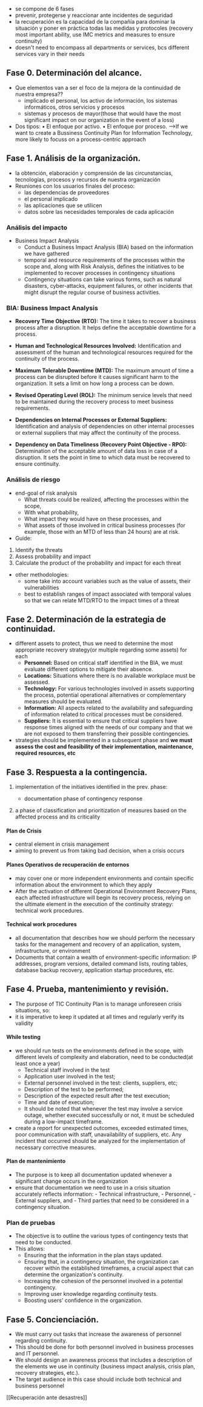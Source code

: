 - se compone de 6 fases
- prevenir, protegerse y reaccionar ante incidentes de seguridad
- la recuperación es la capacidad de la compañía para dominar la situación y poner en práctica todas las medidas y protocoles (recovery most important ability, use IMC metrics and measures to ensure continuity)
- doesn't need to encompass all departments or services, bcs different services vary in their needs

## Fase 0. Determinación del alcance.
- Que elementos van a ser el foco de la mejora de la continuidad de nuestra empresa??
	- implicado el personal, los activo de información, los sistemas informáticos, otros servicios y procesos
	- sistemas y procesos de mayor(those that would have the most significant impact on our organization in the event of a loss)
- Dos tipos:
	• El enfoque por activo.
	• El enfoque por proceso.
	-->If we want to create a Bussiness Continuity Plan for Information Technology, more likely to focuss on a process-centric approach
## Fase 1. Análisis de la organización.
- la obtención, elaboración y comprensión de las circunstancias, tecnologías, procesos y recursos de nuestra organización
- Reuniones con los usuarios finales del proceso:
	- las dependencias de proveedores
	- el personal implicado
	- las aplicaciones que se utilicen 
	- datos sobre las necesidades temporales de cada aplicación

### Análisis del impacto
- Business Impact Analysis
	- Conduct a Business Impact Analysis (BIA) based on the information we have gathered
	- temporal and resource requirements of the processes within the scope and, along with Risk Analysis, defines the initiatives to be implemented to recover processes in contingency situations
	- Contingency situations can take various forms, such as natural disasters, cyber-attacks, equipment failures, or other incidents that might disrupt the regular course of business activities.
### BIA: Business Impact Analysis
- **Recovery Time Objective (RTO):** The time it takes to recover a business process after a disruption. It helps define the acceptable downtime for a process.
    
- **Human and Technological Resources Involved:** Identification and assessment of the human and technological resources required for the continuity of the process.
    
- **Maximum Tolerable Downtime (MTD):** The maximum amount of time a process can be disrupted before it causes significant harm to the organization. It sets a limit on how long a process can be down.
    
- **Revised Operating Level (ROL):** The minimum service levels that need to be maintained during the recovery process to meet business requirements.
    
- **Dependencies on Internal Processes or External Suppliers:** Identification and analysis of dependencies on other internal processes or external suppliers that may affect the continuity of the process.
    
- **Dependency on Data Timeliness (Recovery Point Objective - RPO):** Determination of the acceptable amount of data loss in case of a disruption. It sets the point in time to which data must be recovered to ensure continuity.

### Análisis de riesgo
- end-goal of risk analysis
	- What threats could be realized, affecting the processes within the scope,
	- With what probability,
	- What impact they would have on these processes, and
	- What assets of those involved in critical business processes (for example, those with an MTD of less than 24 hours) are at risk.
- Guide:
1. Identify the threats
2. Assess probability and impact
3. Calculate the product of the probability and impact for each threat 
- other methodologies:
	- some take into account variables such as the value of assets, their vulnerabilities
	- best to establish ranges of impact associated with temporal values so that we can relate MTD/RTO to the impact times of a threat

## Fase 2. Determinación de la estrategia de continuidad.
- different assets to protect, thus we need  to determine the most appropriate recovery strategy(or multiple regarding some assets) for each
	- **Personnel:** Based on critical staff identified in the BIA, we must evaluate different options to mitigate their absence.
	- **Locations:** Situations where there is no available workplace must be assessed.
	- **Technology:** For various technologies involved in assets supporting the process, potential operational alternatives or complementary measures should be evaluated.
	- **Information:** All aspects related to the availability and safeguarding of information related to critical processes must be considered.
	- **Suppliers:** It is essential to ensure that critical suppliers have response times aligned with the needs of our company and that we are not exposed to them transferring their possible contingencies.
- strategies should be implemented in a subsequent phase and **we must assess the cost and feasibility of their implementation, maintenance, required resources, etc**

## Fase 3. Respuesta a la contingencia.
1. implementation of the initiatives identified in the prev. phase: 
	- documentation phase of contingency response

2. a phase of classification and prioritization of measures based on the affected process and its criticality
#### Plan de Crisis
- central element in crisis management
- aiming to prevent us from taking bad decision, when a crisis occurs
#### Planes Operativos de recuperación de entornos
- may cover one or more independent environments and contain specific information about the environment to which they apply
- After the activation of different Operational Environment Recovery Plans, each affected infrastructure will begin its recovery process, relying on the ultimate element in the execution of the continuity strategy: technical work procedures.

#### Technical work procedures
- all documentation that describes how we should perform the necessary tasks for the management and recovery of an application, system, infrastructure, or environment
-  Documents that contain a wealth of environment-specific information: IP addresses, program versions, detailed command lists, routing tables, database backup recovery, application startup procedures, etc.



## Fase 4. Prueba, mantenimiento y revisión.
- The purpose of TIC Continuity Plan is to manage unforeseen crisis situations, so:
- it is imperative to keep it updated at all times and regularly verify its validity

#### While testing
- we should run tests on the environments defined in the scope, with different levels of complexity and elaboration, need to be conducted(at least once a year)
	- Technical staff involved in the test
	- Application user involved in the test;
	- External personnel involved in the test: clients, suppliers, etc;
	- Description of the test to be performed;
	- Description of the expected result after the test execution;
	- Time and date of execution;
	- It should be noted that whenever the test may involve a service outage, whether executed successfully or not, it must be scheduled during a low-impact timeframe.
- create a report for unexpected outcomes, exceeded estimated times, poor communication with staff, unavailability of suppliers, etc. Any incident that occurred should be analyzed for the implementation of necessary corrective measures.
#### Plan de mantenimiento
- The purpose is to keep all documentation updated whenever a significant change occurs in the organization
- ensure that documentation we need to use in a crisis situation accurately reflects information:
		- Technical infrastructure,
		- Personnel,
		- External suppliers, and
		- Third parties that need to be considered in a contingency situation.
### Plan de pruebas
- The objective is to outline the various types of contingency tests that need to be conducted.
- This allows:
  - Ensuring that the information in the plan stays updated.
  - Ensuring that, in a contingency situation, the organization can recover within the established timeframes, a crucial aspect that can determine the organization's continuity.
  - Increasing the cohesion of the personnel involved in a potential contingency.
  - Improving user knowledge regarding continuity tests.
  - Boosting users' confidence in the organization.
## Fase 5. Concienciación.
- We must carry out tasks that increase the awareness of personnel regarding continuity.
- This should be done for both personnel involved in business processes and IT personnel.
- We should design an awareness process that includes a description of the elements we use in continuity (business impact analysis, crisis plan, recovery strategies, etc.).
- The target audience in this case should include both technical and business personnel

[[Recuperación ante desastres]]